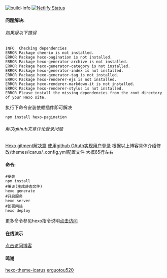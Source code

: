 ![build-info](https://travis-ci.org/erguotou520/HexoBlog.svg)
[![Netlify Status](https://api.netlify.com/api/v1/badges/51b3b9d2-581b-429f-bd2e-4b9f3da7c4c0/deploy-status)](https://app.netlify.com/sites/elastic-shockley-940ec0/deploys)
#### 问题解决:
###### 如果报以下错误
```shell
INFO  Checking dependencies
ERROR Package cheerio is not installed.
ERROR Package hexo-pagination is not installed.
ERROR Package hexo-generator-archive is not installed.
ERROR Package hexo-generator-category is not installed.
ERROR Package hexo-generator-index is not installed.
ERROR Package hexo-generator-tag is not installed.
ERROR Package hexo-renderer-ejs is not installed.
ERROR Package hexo-renderer-markdown-it is not installed.
ERROR Package hexo-renderer-stylus is not installed.
ERROR Please install the missing dependencies from the root directory of your Hexo site.
```
执行下命令安装依赖插件即可解决
```shell
npm install hexo-pagination
```
###### 解决github文章评论登录问题
[Hexo gitment解决篇](https://blog.csdn.net/Biebersxzl/article/details/81913680)
[使用github OAuth实现用户登录](https://blog.csdn.net/kobe24lmlps/article/details/80838329)
根据以上博客具体介绍修改/themes/icarus/_config.yml配置文件 大概65行左右

#### 命令:
```shell
#安装
npm install
#编译(生成静态文件)
hexo generate
#开启服务
hexo server
#部署网站
hexo deploy

```

更多命令参见hexo指令说明[点击访问](https://hexo.io/zh-cn/docs/commands)
#### 在线演示
[点击访问博客](https://blog.erguotou.me)
#### 鸣谢
[hexo-theme-icarus](https://github.com/ppoffice/hexo-theme-icarus.git)
[erguotou520](https://github.com/erguotou520/HexoBlog.git)

